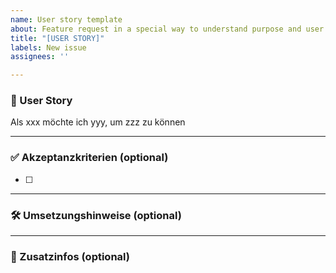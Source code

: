 ```yaml
---
name: User story template
about: Feature request in a special way to understand purpose and user persective
title: "[USER STORY]"
labels: New issue
assignees: ''

---
```


### 🎯 User Story
Als xxx möchte ich yyy, um zzz zu können

---

### ✅ Akzeptanzkriterien (optional)
- [ ] 

---

### 🛠 Umsetzungshinweise (optional)


---

### 📎 Zusatzinfos (optional)
